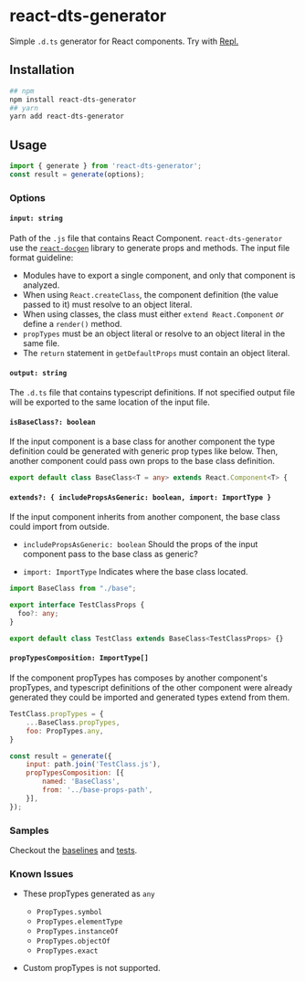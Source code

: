 # react-dts-generator 

Simple `.d.ts` generator for React components. Try with [Repl.](https://repl.it/@mozkarakoc/react-dts-generator)


## Installation

```sh
## npm
npm install react-dts-generator
## yarn
yarn add react-dts-generator
```


## Usage

```js
import { generate } from 'react-dts-generator';
const result = generate(options);
```

### Options

#### `input: string`

Path of the `.js` file that contains React Component. `react-dts-generator` use the [`react-docgen`](https://github.com/reactjs/react-docgen) library to generate props and methods. The input file format guideline:

- Modules have to export a single component, and only that component is analyzed.
- When using `React.createClass`, the component definition (the value passed to it) must resolve to an object literal.
- When using classes, the class must either `extend React.Component` _or_ define a `render()` method.
- `propTypes` must be an object literal or resolve to an object literal in the same file.
- The `return` statement in `getDefaultProps` must contain an object literal.

#### `output: string`

The `.d.ts` file that contains typescript definitions. If not specified output file will be exported to the same location of the input file.


#### `isBaseClass?: boolean`

If the input component is a base class for another component the type definition could be generated with generic prop types like below. Then, another component could pass own props to the base class definition.


```ts
export default class BaseClass<T = any> extends React.Component<T> {
```

#### `extends?: { includePropsAsGeneric: boolean, import: ImportType }`

If the input component inherits from another component, the base class could import from outside.

- ```includePropsAsGeneric: boolean```
Should the props of the input component pass to the base class as generic?

- ```import: ImportType```
Indicates where the base class located.


```ts
import BaseClass from "./base";

export interface TestClassProps {
  foo?: any;
}

export default class TestClass extends BaseClass<TestClassProps> {}
```

#### `propTypesComposition: ImportType[]`

If the component propTypes has composes by another component's propTypes, and typescript definitions of the other component were already generated they could be imported and generated types extend from them.

```jsx
TestClass.propTypes = {
	...BaseClass.propTypes,
	foo: PropTypes.any,
}
```

```js
const result = generate({
	input: path.join('TestClass.js'),
	propTypesComposition: [{
		named: 'BaseClass',
		from: '../base-props-path',
	}],
});
```

### Samples

Checkout the [baselines](https://github.com/KuveytTurk/react-dts-generator/tree/master/baselines) and [tests](https://github.com/KuveytTurk/react-dts-generator/tree/master/test).



### Known Issues

- These propTypes generated as `any`
	-	`PropTypes.symbol`
	-	`PropTypes.elementType`
	-	`PropTypes.instanceOf` 
	-	`PropTypes.objectOf` 
	-	`PropTypes.exact`

- Custom propTypes is not supported.